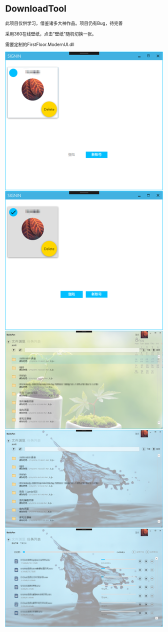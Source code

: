 # DownloadTool

此项目仅供学习，借鉴诸多大神作品。项目仍有Bug，待完善

采用360在线壁纸，点击"壁纸"随机切换一张。

需要定制的FirstFloor.ModernUI.dll

![image](https://raw.githubusercontent.com/youhaoma/DownloadTool/master/BaiduPan/Assets/Images/ImageShot/SignIn_1.png)
![image](https://raw.githubusercontent.com/youhaoma/DownloadTool/master/BaiduPan/Assets/Images/ImageShot/SignIn_2.png)
![image](https://raw.githubusercontent.com/youhaoma/DownloadTool/master/BaiduPan/Assets/Images/ImageShot/MainWindow_1.png)
![image](https://raw.githubusercontent.com/youhaoma/DownloadTool/master/BaiduPan/Assets/Images/ImageShot/MainWindow_2.png)
![image](https://raw.githubusercontent.com/youhaoma/DownloadTool/master/BaiduPan/Assets/Images/ImageShot/DownloadPage_1.png)


